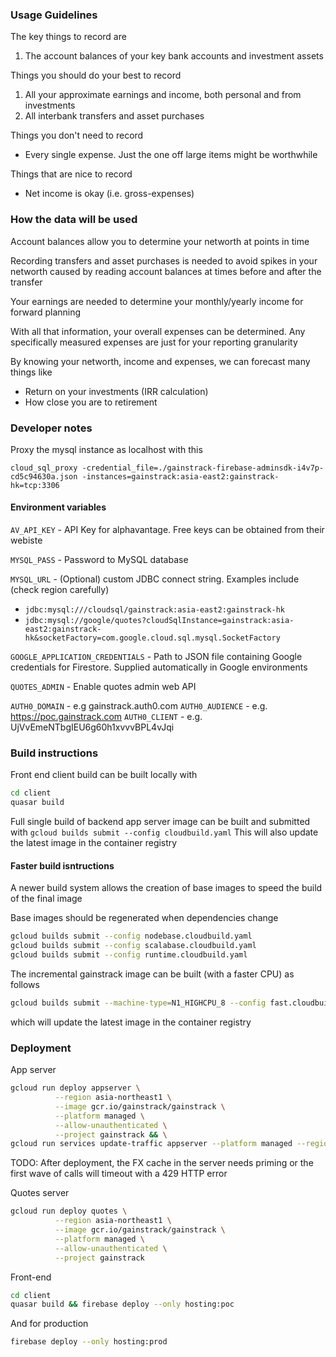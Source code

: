 ### Usage Guidelines

The key things to record are
1. The account balances of your key bank accounts and investment assets

Things you should do your best to record
1. All your approximate earnings and income, both personal and from investments
2. All interbank transfers and asset purchases

Things you don't need to record
- Every single expense. Just the one off large items might be worthwhile

Things that are nice to record
- Net income is okay (i.e. gross-expenses)

### How the data will be used
Account balances allow you to determine your networth at points in time

Recording transfers and asset purchases is needed to avoid spikes in your networth caused by reading account balances at times before and after the transfer

Your earnings are needed to determine your monthly/yearly income for forward planning

With all that information, your overall expenses can be determined. Any specifically measured expenses are just for your reporting granularity

By knowing your networth, income and expenses, we can forecast many things like
* Return on your investments (IRR calculation)
* How close you are to retirement

### Developer notes

Proxy the mysql instance as localhost with this

`cloud_sql_proxy -credential_file=./gainstrack-firebase-adminsdk-i4v7p-cd5c94630a.json -instances=gainstrack:asia-east2:gainstrack-hk=tcp:3306`

#### Environment variables
`AV_API_KEY` - API Key for alphavantage. Free keys can be obtained from their webiste

`MYSQL_PASS` - Password to MySQL database

`MYSQL_URL` - (Optional) custom JDBC connect string. Examples include (check region carefully)
- `jdbc:mysql:///cloudsql/gainstrack:asia-east2:gainstrack-hk`
- `jdbc:mysql://google/quotes?cloudSqlInstance=gainstrack:asia-east2:gainstrack-hk&socketFactory=com.google.cloud.sql.mysql.SocketFactory`

`GOOGLE_APPLICATION_CREDENTIALS` - Path to JSON file containing Google credentials for Firestore. Supplied automatically in Google environments

`QUOTES_ADMIN` - Enable quotes admin web API

`AUTH0_DOMAIN` - e.g gainstrack.auth0.com
`AUTH0_AUDIENCE` - e.g. https://poc.gainstrack.com
`AUTH0_CLIENT` - e.g. UjVvEmeNTbgIEU6g60h1xvvvBPL4vJqi

### Build instructions

Front end client build can be built locally with
```bash
cd client
quasar build
```


Full single build of backend app server image can be built and submitted with
`gcloud builds submit --config cloudbuild.yaml`
This will also update the latest image in the container registry

#### Faster build isntructions
A newer build system allows the creation of base images to speed the build of the final image

Base images should be regenerated when dependencies change
```bash
gcloud builds submit --config nodebase.cloudbuild.yaml
gcloud builds submit --config scalabase.cloudbuild.yaml
gcloud builds submit --config runtime.cloudbuild.yaml
```

The incremental gainstrack image can be built (with a faster CPU) as follows
```bash
gcloud builds submit --machine-type=N1_HIGHCPU_8 --config fast.cloudbuild.yaml
```
which will update the latest image in the container registry

### Deployment

App server
```bash
gcloud run deploy appserver \
          --region asia-northeast1 \
          --image gcr.io/gainstrack/gainstrack \
          --platform managed \
          --allow-unauthenticated \
          --project gainstrack && \
gcloud run services update-traffic appserver --platform managed --region asia-northeast1 --to-latest
```
TODO: After deployment, the FX cache in the server needs priming or the first wave of calls will timeout with a 429 HTTP error

Quotes server
```bash
gcloud run deploy quotes \
          --region asia-northeast1 \
          --image gcr.io/gainstrack/gainstrack \
          --platform managed \
          --allow-unauthenticated \
          --project gainstrack
```
Front-end
```bash
cd client
quasar build && firebase deploy --only hosting:poc
```
And for production
```bash
firebase deploy --only hosting:prod
```